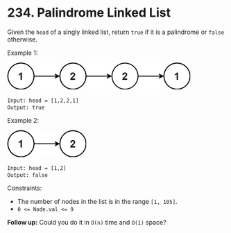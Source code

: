 # 234. Palindrome Linked List

Given the `head` of a singly linked list, return `true` if it is a palindrome or `false` otherwise.

Example 1:

![](example_1.png)

    Input: head = [1,2,2,1]
    Output: true

Example 2:

![](example_2.png)

    Input: head = [1,2]
    Output: false

Constraints:
- The number of nodes in the list is in the range `[1, 105]`.
- `0 <= Node.val <= 9`

**Follow up:** Could you do it in `O(n)` time and `O(1)` space?